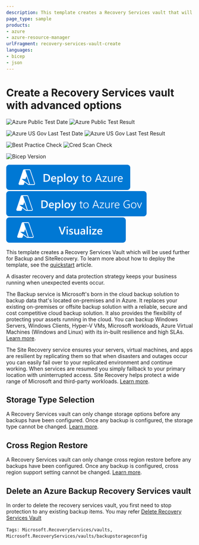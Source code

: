 ```yaml
---
description: This template creates a Recovery Services vault that will be used further for Backup and Site Recovery.
page_type: sample
products:
- azure
- azure-resource-manager
urlFragment: recovery-services-vault-create
languages:
- bicep
- json
---
```


# Create a Recovery Services vault with advanced options

![Azure Public Test Date](https://azurequickstartsservice.blob.core.windows.net/badges/quickstarts/microsoft.recoveryservices/recovery-services-vault-create/PublicLastTestDate.svg)
![Azure Public Test Result](https://azurequickstartsservice.blob.core.windows.net/badges/quickstarts/microsoft.recoveryservices/recovery-services-vault-create/PublicDeployment.svg)

![Azure US Gov Last Test Date](https://azurequickstartsservice.blob.core.windows.net/badges/quickstarts/microsoft.recoveryservices/recovery-services-vault-create/FairfaxLastTestDate.svg)
![Azure US Gov Last Test Result](https://azurequickstartsservice.blob.core.windows.net/badges/quickstarts/microsoft.recoveryservices/recovery-services-vault-create/FairfaxDeployment.svg)

![Best Practice Check](https://azurequickstartsservice.blob.core.windows.net/badges/quickstarts/microsoft.recoveryservices/recovery-services-vault-create/BestPracticeResult.svg)
![Cred Scan Check](https://azurequickstartsservice.blob.core.windows.net/badges/quickstarts/microsoft.recoveryservices/recovery-services-vault-create/CredScanResult.svg)

![Bicep Version](https://azurequickstartsservice.blob.core.windows.net/badges/quickstarts/microsoft.recoveryservices/recovery-services-vault-create/BicepVersion.svg)

[![Deploy To Azure](https://raw.githubusercontent.com/Azure/azure-quickstart-templates/master/1-CONTRIBUTION-GUIDE/images/deploytoazure.svg?sanitize=true)](https://portal.azure.com/#create/Microsoft.Template/uri/https%3A%2F%2Fraw.githubusercontent.com%2FAzure%2Fazure-quickstart-templates%2Fmaster%2Fquickstarts%2Fmicrosoft.recoveryservices%2Frecovery-services-vault-create%2Fazuredeploy.json)
[![Deploy To Azure US Gov](https://raw.githubusercontent.com/Azure/azure-quickstart-templates/master/1-CONTRIBUTION-GUIDE/images/deploytoazuregov.svg?sanitize=true)](https://portal.azure.us/#create/Microsoft.Template/uri/https%3A%2F%2Fraw.githubusercontent.com%2FAzure%2Fazure-quickstart-templates%2Fmaster%2Fquickstarts%2Fmicrosoft.recoveryservices%2Frecovery-services-vault-create%2Fazuredeploy.json)
[![Visualize](https://raw.githubusercontent.com/Azure/azure-quickstart-templates/master/1-CONTRIBUTION-GUIDE/images/visualizebutton.svg?sanitize=true)](http://armviz.io/#/?load=https%3A%2F%2Fraw.githubusercontent.com%2FAzure%2Fazure-quickstart-templates%2Fmaster%2Fquickstarts%2Fmicrosoft.recoveryservices%2Frecovery-services-vault-create%2Fazuredeploy.json)

This template creates a Recovery Services Vault which will be used further for Backup and SiteRecovery. To learn more about how to deploy the template, see the [quickstart](https://docs.microsoft.com/azure/site-recovery/quickstart-create-vault-template) article.

A disaster recovery and data protection strategy keeps your business running when unexpected events occur.

The Backup service is Microsoft's born in the cloud backup solution to backup data that's located on-premises and in Azure. It replaces your existing on-premises or offsite backup solution with a reliable, secure and cost competitive cloud backup solution. It also provides the flexibility of protecting your assets running in the cloud. You can backup Windows Servers, Windows Clients, Hyper-V VMs, Microsoft workloads, Azure Virtual Machines (Windows and Linux) with its in-built resilience and high SLAs. [Learn more](http://aka.ms/backup-learn-more/).

The Site Recovery service ensures your servers, virtual machines, and apps are resilient by replicating them so that when disasters and outages occur you can easily fail over to your replicated environment and continue working. When services are resumed you simply failback to your primary location with uninterrupted access. Site Recovery helps protect a wide range of Microsoft and third-party workloads. [Learn more](http://aka.ms/asr-learn-more/).

## Storage Type Selection

A Recovery Services vault can only change storage options before any backups have been configured. Once any backup is configured, the storage type cannot be changed. [Learn more](https://docs.microsoft.com/azure/backup/backup-azure-backup-faq#can-i-change-the-storage-redundancy-setting-after-a-backup).

## Cross Region Restore
A Recovery Services vault can only change cross region restore before any backups have been configured. Once any backup is configured, cross region support setting cannot be changed. [Learn more](https://docs.microsoft.com/azure/backup/backup-create-rs-vault#set-cross-region-restore).

## Delete an Azure Backup Recovery Services vault
In order to delete the recovery services vault, you first need to stop protection to any existing backup items. You may refer [Delete Recovery Services Vault](https://docs.microsoft.com/azure/backup/backup-azure-delete-vault#delete-the-recovery-services-vault-by-force)

`Tags: Microsoft.RecoveryServices/vaults, Microsoft.RecoveryServices/vaults/backupstorageconfig`
